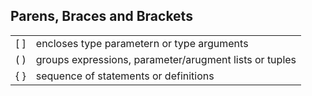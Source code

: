 ## Parens, Braces and Brackets

|     |                                                        |
| --- | ------------------------------------------------------ |
| [ ] | encloses type parametern or type arguments             |
| ( ) | groups expressions, parameter/arugment lists or tuples |
| { } | sequence of statements or definitions                  |
